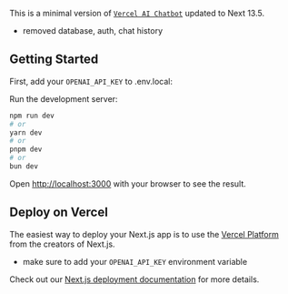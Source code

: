 This is a minimal version of [`Vercel AI Chatbot`](https://github.com/vercel/ai-chatbot) updated to Next 13.5.

- removed database, auth, chat history


## Getting Started

First, add your ```OPENAI_API_KEY``` to .env.local:


Run the development server:

```bash
npm run dev
# or
yarn dev
# or
pnpm dev
# or
bun dev
```

Open [http://localhost:3000](http://localhost:3000) with your browser to see the result.

## Deploy on Vercel

The easiest way to deploy your Next.js app is to use the [Vercel Platform](https://vercel.com/new?utm_medium=default-template&filter=next.js&utm_source=create-next-app&utm_campaign=create-next-app-readme) from the creators of Next.js.

- make sure to add your ```OPENAI_API_KEY``` environment variable

Check out our [Next.js deployment documentation](https://nextjs.org/docs/deployment) for more details.
